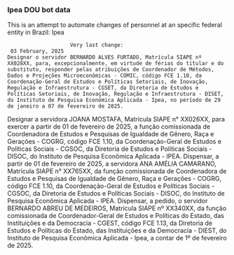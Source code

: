  ### Ipea DOU bot data
 This is an attempt to automate changes of personnel at an specific federal entity in Brazil: Ipea
 
                        Very last change: 
 	 03 February, 2025
	Designar o servidor BERNARDO ALVES FURTADO, Matrícula SIAPE nº XX028XX, para, excepcionalmente, em virtude de férias do titular e do substituto, responder pelas atribuições de Coordenador de Métodos, Dados e Projeções Microeconômicas - COMIC, código FCE 1.10, da Coordenação-Geral de Estudos e Políticas Setoriais, de Inovação, Regulação e Infraestrutura - CGSET, da Diretoria de Estudos e Políticas Setoriais, de Inovação, Regulação e Infraestrutura - DISET, do Instituto de Pesquisa Econômica Aplicada - Ipea, no período de 29 de janeiro a 07 de fevereiro de 2025.
Designar a servidora JOANA MOSTAFA, Matrícula SIAPE n° XX026XX, para exercer a partir de 01 de fevereiro de 2025, a função comissionada de Coordenadora de Estudos e Pesquisas de Igualdade de Gênero, Raça e Gerações - COGRG, código FCE 1.10, da Coordenação-Geral de Estudos e Políticas Sociais - CGSOC, da Diretoria de Estudos e Políticas Sociais - DISOC, do Instituto de Pesquisa Econômica Aplicada - IPEA.
Dispensar, a partir de 01 de fevereiro de 2025, a servidora ANA AMÉLIA CAMARANO, Matrícula SIAPE n° XX765XX, da função comissionada de Coordenadora de Estudos e Pesquisas de Igualdade de Gênero, Raça e Gerações - COGRG, código FCE 1.10, da Coordenação-Geral de Estudos e Políticas Sociais - CGSOC, da Diretoria de Estudos e Políticas Sociais - DISOC, do Instituto de Pesquisa Econômica Aplicada - IPEA.
Dispensar, a pedido, o servidor BERNARDO ABREU DE MEDEIROS, Matrícula SIAPE nº XX340XX, da função comissionada de Coordenador-Geral de Estudos e Políticas do Estado, das Instituições e da Democracia - CGEST, código FCE 1.13, da Diretoria de Estudos e Políticas do Estado, das Instituições e da Democracia - DIEST, do Instituto de Pesquisa Econômica Aplicada - Ipea, a contar de 1º de fevereiro de 2025.
